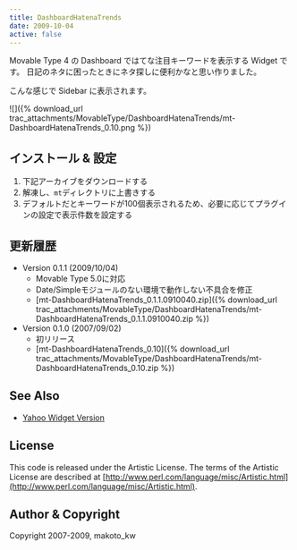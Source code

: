 ```yaml
---
title: DashboardHatenaTrends
date: 2009-10-04
active: false
---
```

Movable Type 4 の Dashboard ではてな注目キーワードを表示する Widget です。
日記のネタに困ったときにネタ探しに便利かなと思い作りました。

こんな感じで Sidebar に表示されます。

![]({% download_url trac_attachments/MovableType/DashboardHatenaTrends/mt-DashboardHatenaTrends_0.10.png %})

## インストール & 設定

1. 下記アーカイブをダウンロードする
1. 解凍し、``mt``ディレクトリに上書きする
1. デフォルトだとキーワードが100個表示されるため、必要に応じてプラグインの設定で表示件数を設定する

## 更新履歴

 * Version 0.1.1 (2009/10/04)
   * Movable Type 5.0に対応
   * Date/Simpleモジュールのない環境で動作しない不具合を修正
   * [mt-DashboardHatenaTrends_0.1.1.0910040.zip]({% download_url trac_attachments/MovableType/DashboardHatenaTrends/mt-DashboardHatenaTrends_0.1.1.0910040.zip %})
 * Version 0.1.0 (2007/09/02)
   * 初リリース
   * [mt-DashboardHatenaTrends_0.10]({% download_url trac_attachments/MovableType/DashboardHatenaTrends/mt-DashboardHatenaTrends_0.10.zip %})

## See Also

* [Yahoo Widget Version](/ja/portfolio/yahoowidget/hatenatrends/)

## License

This code is released under the Artistic License.
The terms of the Artistic License are described at [http://www.perl.com/language/misc/Artistic.html](http://www.perl.com/language/misc/Artistic.html).

## Author & Copyright

Copyright 2007-2009, makoto_kw 

